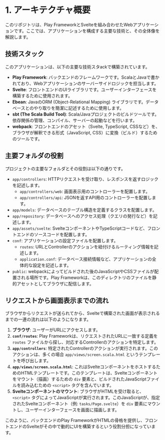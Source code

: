 # 1. アーキテクチャ概要

このリポジトリは、Play FrameworkとSvelteを組み合わせたWebアプリケーションです。ここでは、アプリケーションを構成する主要な技術と、その全体像を解説します。

## 技術スタック

このアプリケーションは、以下の主要な技術スタackで構築されています。

- **Play Framework**: バックエンドのフレームワークです。ScalaとJavaで書かれており、Webアプリケーションのサーバーサイドロジックを担当します。
- **Svelte**: フロントエンドのUIライブラリです。ユーザーインターフェースを構築するために使用されます。
- **Ebean**: JavaのORM (Object-Relational Mapping) ライブラリです。データベースとのやり取りを簡潔に記述するために使用します。
- **sbt (The Scala Build Tool)**: Scala/Javaプロジェクトのビルドツールです。依存関係の管理、コンパイル、サーバーの起動などを行います。
- **webpack**: フロントエンドのアセット（Svelte, TypeScript, CSSなど）を、ブラウザが解釈できる形式（JavaScript, CSS）に変換（ビルド）するためのツールです。

## 主要フォルダの役割

プロジェクトの主要なフォルダとその役割は以下の通りです。

- `app/controllers`: HTTPリクエストを受け取り、レスポンスを返すロジックを記述します。
  - `app/controllers/web`: 画面表示用のコントローラーを配置します。
  - `app/controllers/api`: JSONを返すAPI用のコントローラーを配置します。
- `app/models`: データベースのテーブル構造を定義するクラスを配置します。
- `app/repository`: データベースへのアクセス処理（クエリの発行など）を記述します。
- `app/assets/svelte`: SvelteコンポーネントやTypeScriptコードなど、フロントエンドのソースコードを配置します。
- `conf`: アプリケーションの設定ファイルを配置します。
  - `routes`: URLとControllerのアクションを紐付けるルーティング情報を記述します。
  - `application.conf`: データベース接続情報など、アプリケーションの全体的な設定を記述します。
- `public`: webpackによってビルドされた後のJavaScriptやCSSファイルが配置される場所です。Play Frameworkは、このディレクトリのファイルを静的アセットとしてブラウザに配信します。

## リクエストから画面表示までの流れ

ブラウザからリクエストが送られてから、Svelteで構築された画面が表示されるまでの一連の流れは以下のようになります。

1.  **ブラウザ**: ユーザーがURLにアクセスします。
2.  **`conf/routes`**: Play Frameworkは、リクエストされたURLに一致する定義を `routes` ファイルから探し、対応するControllerのアクションを特定します。
3.  **`app/controllers`**: 特定されたControllerのアクションが実行されます。このアクションは、多くの場合 `app/views/screen.scala.html` というテンプレートを呼び出します。
4.  **`app/views/screen.scala.html`**: これはSvelteコンポーネントをホストするためのHTMLテンプレートです。このテンプレートは、Svelteコンポーネントをマウント（描画）するための `div` 要素と、ビルドされたJavaScriptファイルを読み込むための `<script>` タグを含んでいます。
5.  **Svelteコンポーネントのマウント**: ブラウザがHTMLを受け取ると、`<script>` タグによってJavaScriptが実行されます。このJavaScriptが、指定されたSvelteコンポーネント（例: `tasks/Page.svelte`）を `div` 要素にマウントし、ユーザーインターフェースを画面に描画します。

このように、バックエンドのPlay FrameworkがHTMLの骨格を提供し、フロントエンドのSvelteがその中で動的にUIを構築するという役割分担になっています。
